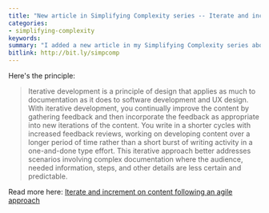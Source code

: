 ```yaml
---
title: "New article in Simplifying Complexity series -- Iterate and increment on content following an agile approach"
categories:
- simplifying-complexity
keywords:
summary: "I added a new article in my Simplifying Complexity series about iterative content development. The article is titled 'Iterate and increment on content following an agile approach'. This is a principle I feel strongly about as a central approach in all writing, but one with particular application to complex scenarios."
bitlink: http://bit.ly/simpcomp
---
```


Here's the principle:

> Iterative development is a principle of design that applies as much to documentation as it does to software development and UX design. With iterative development, you continually improve the content by gathering feedback and then incorporate the feedback as appropriate into new iterations of the content. You write in a shorter cycles with increased feedback reviews, working on developing content over a longer period of time rather than a short burst of writing activity in a one-and-done type effort. This iterative approach better addresses scenarios involving complex documentation where the audience, needed information, steps, and other details are less certain and predictable.

Read more here: [Iterate and increment on content following an agile approach](https://idratherbewriting.com/simplifying-complexity/iterative-and-increment-on-content.html)
